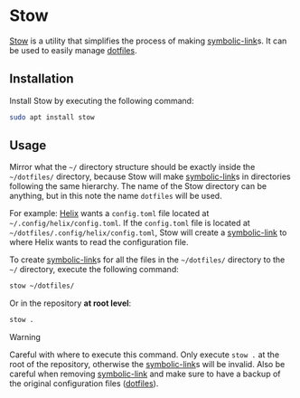 # Stow

[Stow](https://www.gnu.org/software/stow/) is a utility that simplifies the process of making [symbolic-link](/symbolic-link.md)s.
It can be used to easily manage [dotfiles](/dotfiles.md).

## Installation

Install Stow by executing the following command:

```sh
sudo apt install stow
```

## Usage

Mirror what the `~/` directory structure should be exactly inside the `~/dotfiles/` directory, because Stow will make [symbolic-link](/symbolic-link.md)s in directories following the same hierarchy.
The name of the Stow directory can be anything, but in this note the name `dotfiles` will be used.

For example: [Helix](https://helix-editor.com/) wants a `config.toml` file located at `~/.config/helix/config.toml`.
If the `config.toml` file is located at `~/dotfiles/.config/helix/config.toml`, Stow will create a [symbolic-link](/symbolic-link.md) to where Helix wants to read the configuration file.

To create [symbolic-link](/symbolic-link.md)s for all the files in the `~/dotfiles/` directory to the `~/` directory, execute the following command:

```sh
stow ~/dotfiles/
```

Or in the repository **at root level**:

```sh
stow .
```

> [!WARNING]
> Careful with where to execute this command.
> Only execute `stow .` at the root of the repository, otherwise the [symbolic-link](/symbolic-link.md)s will be invalid.
> Also be careful when removing [symbolic-link](/symbolic-link.md) and make sure to have a backup of the original configuration files ([dotfiles](/dotfiles.md)).
